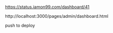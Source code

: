 https://status.iamon99.com/dashboard/41

http://localhost:3000/pages/admin/dashboard.html

push to deploy
